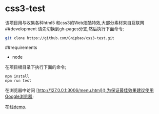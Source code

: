 # css3-test
该项目用与收集各种html5 和css3的Web炫酷特效,大部分素材来自互联网
##development
请先切换到gh-pages分支,然后执行下面命令;
```bash
git clone https://github.com/Gnipbao/css3-test.git
```
##requirements
+ node

在项目根目录下执行下面的命令;
```
npm install
npm run test
```
在浏览器中访问 [http://127.0.0.1:3006/menu.html]().为保证最佳效果建议使用Google浏览器;

在线[demo](http://gnipbao.github.io/css3-test/menu.html).




